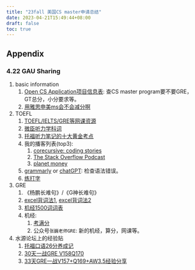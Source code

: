 ```yaml
---
title: "23fall 美国CS master申请总结"
date: 2023-04-21T15:49:44+08:00
draft: false
toc: true
---
```


## Appendix
### 4.22 GAU Sharing
1. basic information
   1. [Open CS Application项目信息表](https://opencs.app/program_info/): 查CS master program要不要GRE，GT总分，小分要求等。
   2. [用雅思申美ms会不会减分啊](https://www.1point3acres.com/bbs/thread-852367-1-1.html)
2. TOEFL
   1. [TOEFL/IELTS/GRE等网课资源](https://jackwire.github.io/)
   2. [微臣听力学科词](https://www.bilibili.com/video/BV1wA411L72U/)
   3. [托福听力笔记的十大黄金考点](https://www.1point3acres.com/bbs/thread-82575-1-1.html)
   4. 我的播客列表(top3):
      1. [corecursive: coding stories](https://corecursive.com/)
      2. [The Stack Overflow Podcast](https://stackoverflow.blog/podcast/)
      3. [planet money](https://www.npr.org/podcasts/510289/planet-money)
   5. [grammarly](https://www.grammarly.com/) or [chatGPT](https://chat.openai.com/): 检查语法错误。
   6. [练打字](https://www.keybr.com/)
3. GRE
   1. 《杨鹏长难句》/《G神长难句》
   2. [excel背词法1](https://zhuanlan.zhihu.com/p/44471196), [excel背词法2](https://www.zhihu.com/question/391670653/answer/1208596764)
   3. [机经1500词词表](https://github.com/WindowsXp-Beta/WindowsXp-NOTEs/blob/master/English/GRE/%E6%9C%BA%E7%BB%8F%E8%AF%8D%E6%B1%87.xlsx)
   4. 机经:
      1. [考满分](https://gre.kmf.com/practise/tc)
      2. 公众号`张巍老师GRE`: 新的机经，算分，网课等。
4. 水源论坛上的经验贴
   1. [托福口语26分养成记](https://shuiyuan.sjtu.edu.cn/t/topic/3321)
   2. [30天一战GRE V158Q170](https://shuiyuan.sjtu.edu.cn/t/topic/20823)
   3. [​33天GRE一战V157+Q169+AW3.5经验分享](https://shuiyuan.sjtu.edu.cn/t/topic/3318)